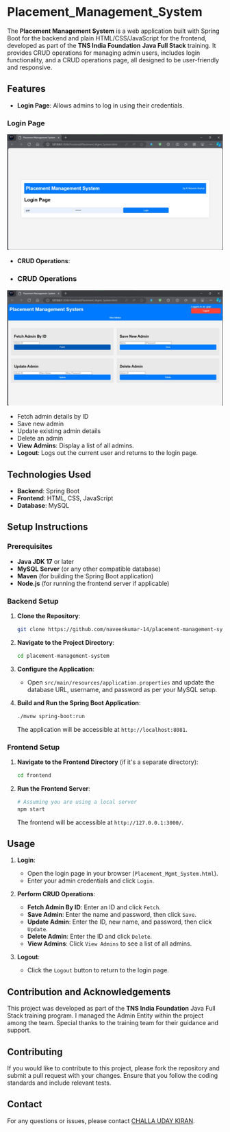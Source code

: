 # Placement_Management_System

The **Placement Management System** is a web application built with Spring Boot for the backend and plain HTML/CSS/JavaScript for the frontend, developed as part of the **TNS India Foundation** **Java Full Stack** training. It provides CRUD operations for managing admin users, includes login functionality, and a CRUD operations page, all designed to be user-friendly and responsive.
## Features

- **Login Page**: Allows admins to log in using their credentials.
### Login Page
![Login Page](Sample/1.jpg)
- **CRUD Operations**:
- ### CRUD Operations
![CRUD Operations](Sample/2.jpg)
  - Fetch admin details by ID
  - Save new admin
  - Update existing admin details
  - Delete an admin
- **View Admins**: Display a list of all admins.
- **Logout**: Logs out the current user and returns to the login page.

## Technologies Used

- **Backend**: Spring Boot
- **Frontend**: HTML, CSS, JavaScript
- **Database**: MySQL

## Setup Instructions

### Prerequisites

- **Java JDK 17** or later
- **MySQL Server** (or any other compatible database)
- **Maven** (for building the Spring Boot application)
- **Node.js** (for running the frontend server if applicable)

### Backend Setup

1. **Clone the Repository**:
   ```bash
   git clone https://github.com/naveenkumar-14/placement-management-system.git
   ```

2. **Navigate to the Project Directory**:
   ```bash
   cd placement-management-system
   ```

3. **Configure the Application**:
   - Open `src/main/resources/application.properties` and update the database URL, username, and password as per your MySQL setup.

4. **Build and Run the Spring Boot Application**:
   ```bash
   ./mvnw spring-boot:run
   ```
   The application will be accessible at `http://localhost:8081`.

### Frontend Setup

1. **Navigate to the Frontend Directory** (if it's a separate directory):
   ```bash
   cd frontend
   ```

2. **Run the Frontend Server**:
   ```bash
   # Assuming you are using a local server
   npm start
   ```
   The frontend will be accessible at `http://127.0.0.1:3000/`.

## Usage

1. **Login**:
   - Open the login page in your browser (`Placement_Mgmt_System.html`).
   - Enter your admin credentials and click `Login`.

2. **Perform CRUD Operations**:
   - **Fetch Admin By ID**: Enter an ID and click `Fetch`.
   - **Save Admin**: Enter the name and password, then click `Save`.
   - **Update Admin**: Enter the ID, new name, and password, then click `Update`.
   - **Delete Admin**: Enter the ID and click `Delete`.
   - **View Admins**: Click `View Admins` to see a list of all admins.

3. **Logout**:
   - Click the `Logout` button to return to the login page.

## Contribution and Acknowledgements

This project was developed as part of the **TNS India Foundation** Java Full Stack training program. I managed the Admin Entity within the project among the team. Special thanks to the training team for their guidance and support.

## Contributing

If you would like to contribute to this project, please fork the repository and submit a pull request with your changes. Ensure that you follow the coding standards and include relevant tests.

## Contact

For any questions or issues, please contact [CHALLA UDAY KIRAN](mailto:udaychalla03@gmail.com).

